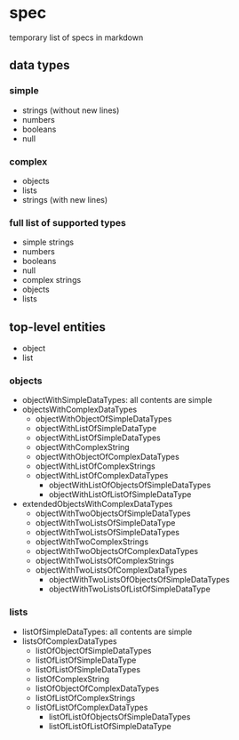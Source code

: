 # spec

temporary list of specs in markdown

## data types

### simple

- strings (without new lines)
- numbers
- booleans
- null

### complex

- objects
- lists
- strings (with new lines)

### full list of supported types

- simple strings
- numbers
- booleans
- null
- complex strings
- objects
- lists

## top-level entities

- object
- list

### objects

- objectWithSimpleDataTypes: all contents are simple
- objectsWithComplexDataTypes
  - objectWithObjectOfSimpleDataTypes
  - objectWithListOfSimpleDataType
  - objectWithListOfSimpleDataTypes
  - objectWithComplexString
  - objectWithObjectOfComplexDataTypes
  - objectWithListOfComplexStrings
  - objectWithListOfComplexDataTypes
    - objectWithListOfObjectsOfSimpleDataTypes
    - objectWithListOfListOfSimpleDataType
- extendedObjectsWithComplexDataTypes
  - objectWithTwoObjectsOfSimpleDataTypes
  - objectWithTwoListsOfSimpleDataType
  - objectWithTwoListsOfSimpleDataTypes
  - objectWithTwoComplexStrings
  - objectWithTwoObjectsOfComplexDataTypes
  - objectWithTwoListsOfComplexStrings
  - objectWithTwoListsOfComplexDataTypes
    - objectWithTwoListsOfObjectsOfSimpleDataTypes
    - objectWithTwoListsOfListOfSimpleDataType

### lists

- listOfSimpleDataTypes: all contents are simple
- listsOfComplexDataTypes
  - listOfObjectOfSimpleDataTypes
  - listOfListOfSimpleDataType
  - listOfListOfSimpleDataTypes
  - listOfComplexString
  - listOfObjectOfComplexDataTypes
  - listOfListOfComplexStrings
  - listOfListOfComplexDataTypes
    - listOfListOfObjectsOfSimpleDataTypes
    - listOfListOfListOfSimpleDataType
